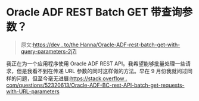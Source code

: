 # Oracle ADF REST Batch GET 带查询参数？

> 原文:[https://dev . to/the Hanna/Oracle-ADF-rest-batch-get-with-query-parameters-2j7l](https://dev.to/thehanna/oracle-adf-rest-batch-get-with-query-parameters-2j7l)

我正在为一个应用程序使用 Oracle ADF REST API。我希望能够批量处理一些请求，但是我看不到在传递 URL 参数的同时这样做的方法。早在 9 月份我就问过同样的问题，但至今毫无进展:[https://stack overflow . com/questions/52320613/Oracle-ADF-BC-rest-API-batch-get-requests-with-URL-parameters](https://stackoverflow.com/questions/52320613/oracle-adf-bc-rest-api-batch-get-requests-with-url-parameters)